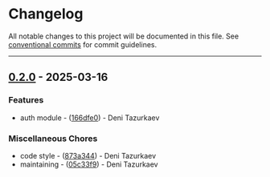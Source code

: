 # Changelog

All notable changes to this project will be documented in this file. See [conventional commits](https://www.conventionalcommits.org/) for commit guidelines.

---
## [0.2.0](https://github.com/ZeroFlowTech/iikocloudapi/compare/v0.1.0..v0.2.0) - 2025-03-16

### Features

- auth module - ([166dfe0](https://github.com/ZeroFlowTech/iikocloudapi/commit/166dfe0d28c2a98cdbd31fb90f7cb59b0308b8df)) - Deni Tazurkaev

### Miscellaneous Chores

- code style - ([873a344](https://github.com/ZeroFlowTech/iikocloudapi/commit/873a344a1f74d7e17e5e54c2c6e7850e9d71f318)) - Deni Tazurkaev
- maintaining - ([05c33f9](https://github.com/ZeroFlowTech/iikocloudapi/commit/05c33f94390364deb26a9befb38d47a1e8516169)) - Deni Tazurkaev

<!-- generated by git-cliff -->
